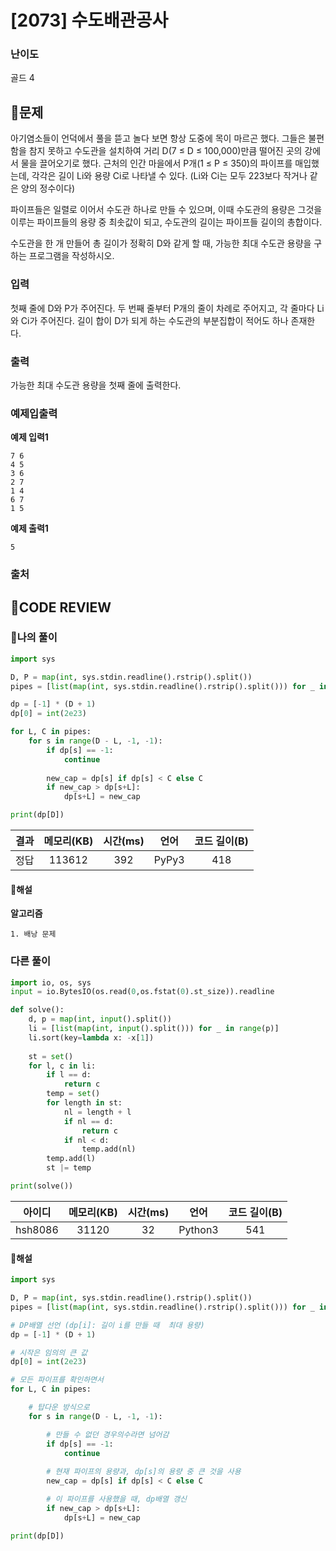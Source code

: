 # [2073] 수도배관공사

### **난이도**
골드 4
## **📝문제**
아기염소들이 언덕에서 풀을 뜯고 놀다 보면 항상 도중에 목이 마르곤 했다. 그들은 불편함을 참지 못하고 수도관을 설치하여 거리 D(7 ≤ D ≤ 100,000)만큼 떨어진 곳의 강에서 물을 끌어오기로 했다. 근처의 인간 마을에서 P개(1 ≤ P ≤ 350)의 파이프를 매입했는데, 각각은 길이 Li와 용량 Ci로 나타낼 수 있다. (Li와 Ci는 모두 223보다 작거나 같은 양의 정수이다)

파이프들은 일렬로 이어서 수도관 하나로 만들 수 있으며, 이때 수도관의 용량은 그것을 이루는 파이프들의 용량 중 최솟값이 되고, 수도관의 길이는 파이프들 길이의 총합이다.

수도관을 한 개 만들어 총 길이가 정확히 D와 같게 할 때, 가능한 최대 수도관 용량을 구하는 프로그램을 작성하시오.
### **입력**
첫째 줄에 D와 P가 주어진다. 두 번째 줄부터 P개의 줄이 차례로 주어지고, 각 줄마다 Li와 Ci가 주어진다. 길이 합이 D가 되게 하는 수도관의 부분집합이 적어도 하나 존재한다.
### **출력**
가능한 최대 수도관 용량을 첫째 줄에 출력한다.
### **예제입출력**

**예제 입력1**

```
7 6
4 5
3 6
2 7
1 4
6 7
1 5
```

**예제 출력1**

```
5
```

### **출처**

## **🧐CODE REVIEW**

### **🧾나의 풀이**

```python
import sys

D, P = map(int, sys.stdin.readline().rstrip().split())
pipes = [list(map(int, sys.stdin.readline().rstrip().split())) for _ in range(P)]

dp = [-1] * (D + 1)
dp[0] = int(2e23)

for L, C in pipes:
    for s in range(D - L, -1, -1):
        if dp[s] == -1:
            continue
            
        new_cap = dp[s] if dp[s] < C else C
        if new_cap > dp[s+L]:
            dp[s+L] = new_cap

print(dp[D])
```

결과	| 메모리(KB) |	시간(ms) |	언어 |	코드 길이(B)
:----:|:-----:|:-----:|:-----:|:--------:
정답|113612|392|PyPy3|418
#### **📝해설**

**알고리즘**
```
1. 배낭 문제
```

### **다른 풀이**

```python
import io, os, sys
input = io.BytesIO(os.read(0,os.fstat(0).st_size)).readline

def solve():
    d, p = map(int, input().split())
    li = [list(map(int, input().split())) for _ in range(p)]
    li.sort(key=lambda x: -x[1])
    
    st = set()
    for l, c in li:
        if l == d:
            return c       
        temp = set()
        for length in st:
            nl = length + l
            if nl == d:
                return c
            if nl < d:
                temp.add(nl)
        temp.add(l)
        st |= temp

print(solve())
```

아이디 | 메모리(KB) |	시간(ms) |	언어 |	코드 길이(B) 
:-----:|:-----:|:-----:|:----:|:--------:
hsh8086|31120|32|Python3|541
#### **📝해설**

```python
import sys

D, P = map(int, sys.stdin.readline().rstrip().split())
pipes = [list(map(int, sys.stdin.readline().rstrip().split())) for _ in range(P)]

# DP배열 선언 (dp[i]: 길이 i를 만들 때  최대 용량)
dp = [-1] * (D + 1)

# 시작은 임의의 큰 값
dp[0] = int(2e23)

# 모든 파이프를 확인하면서
for L, C in pipes:

    # 탑다운 방식으로
    for s in range(D - L, -1, -1):

        # 만들 수 없던 경우의수라면 넘어감
        if dp[s] == -1:
            continue
        
        # 현재 파이프의 용량과, dp[s]의 용량 중 큰 것을 사용
        new_cap = dp[s] if dp[s] < C else C

        # 이 파이프를 사용했을 때, dp배열 갱신
        if new_cap > dp[s+L]:
            dp[s+L] = new_cap

print(dp[D])
```